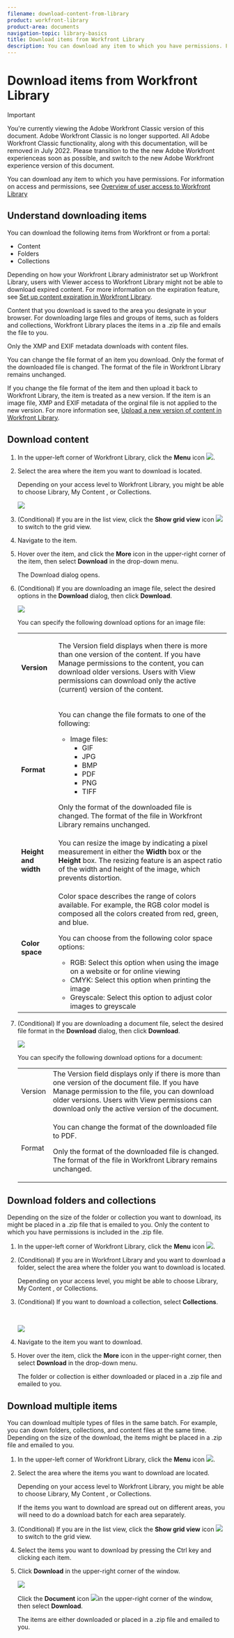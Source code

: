 ```yaml
---
filename: download-content-from-library
product: workfront-library
product-area: documents
navigation-topic: library-basics
title: Download items from Workfront Library
description: You can download any item to which you have permissions. For information on access and permissions, see Overview of user access to Workfront Library
---
```


# Download items from Workfront Library

>[!IMPORTANT]
>
>You're currently viewing the Adobe Workfront Classic version of this document. Adobe Workfront Classic is no longer supported. All Adobe Workfront Classic functionality, along with this documentation, will be removed in July 2022. Please transition to the the new Adobe Workfront experienceas soon as possible, and switch to the new Adobe Workfront experience version of this document.

You can download any item to which you have permissions. For information on access and permissions, see [Overview of user access to Workfront Library](../../../workfront-library/administration-and-setup/user-access/user-access-overview.md)

## Understand downloading items

You can download the following items from Workfront or from a portal:

* Content
* Folders
* Collections

Depending on how your Workfront Library administrator set up Workfront Library, users with Viewer access to Workfront Library might not be able to download expired content. For more information on the expiration feature, see [Set up content expiration in Workfront Library](../../../workfront-library/administration-and-setup/workfront-library-setup/set-up-content-expiration-in-library.md).

Content that you download is saved to the area you designate in your browser. For downloading large files and groups of items, such as folders and collections, Workfront Library places the items in a .zip file and emails the file to you.

Only the XMP and EXIF metadata downloads with content files.

You can change the file format of an item you download. Only the format of the downloaded file is changed. The format of the file in Workfront Library remains unchanged.

If you change the file format of the item and then upload it back to Workfront Library, the item is treated as a new version. If the item is an image file, XMP and EXIF metadata of the orginal file is not applied to the new version. For more information see, [Upload a new version of content in Workfront Library](../../../workfront-library/content-management/content-versioning/upload-new-version-of-content.md).

## Download content

1. In the upper-left corner of Workfront Library, click the **Menu** icon ![](assets/library-menu-icon.png).
1. Select the area where the item you want to download is located.

   Depending on your access level to Workfront Library, you might be able to choose Library, My Content , or Collections.

   ![](assets/library-left-panel---new-350x217.png)

1. (Conditional) If you are in the list view, click the **Show grid view** icon ![](assets/grid-view-icon.png) to switch to the grid view.
1. Navigate to the item.
1. Hover over the item, and click the **More** icon in the upper-right corner of the item, then select **Download** in the drop-down menu.

   The Download dialog opens.

1. (Conditional) If you are downloading an image file, select the desired options in the **Download** dialog, then click **Download**.

   ![](assets/downloadimage-286x300.png)

   You can specify the following download options for an image file:

   <table> 
    <col> 
    <col> 
    <tbody> 
     <tr> 
      <td role="rowheader"><strong>Version</strong> </td> 
      <td> <p>The Version field displays when there is more than one version of the content. If you have Manage permissions to the content, you can download older versions. Users with View permissions can download only the active (current) version of the content.</p> </td> 
     </tr> 
     <tr> 
      <td role="rowheader"><strong>Format</strong> </td> 
      <td> <p>You can change the file formats to one of the following:</p> 
       <ul> 
        <li>Image files:
         <ul>
          <li>GIF</li>
          <li>JPG</li>
          <li>BMP</li>
          <li>PDF</li>
          <li>PNG</li>
          <li>TIFF</li>
         </ul></li> 
       </ul> <p>Only the format of the downloaded file is changed. The format of the file in Workfront Library remains unchanged. </p> </td> 
     </tr> 
     <tr> 
      <td role="rowheader"><strong>Height and width</strong> </td> 
      <td> You can resize the image by indicating a pixel measurement in either the <strong>Width</strong> box or the <strong>Height</strong> box. The resizing feature is an aspect ratio of the width and height of the image, which prevents distortion.</td> 
     </tr> 
     <tr> 
      <td role="rowheader"><strong>Color space</strong> </td> 
      <td> <p>Color space describes the range of colors available. For example, the RGB color model is composed all the colors created from red, green, and blue. </p> <p>You can choose from the following color space options:</p> 
       <ul> 
        <li>RGB: Select this option when using the image on a website or for online viewing</li> 
        <li>CMYK: Select this option when printing the image</li> 
        <li>Greyscale:&nbsp;Select this option to adjust color images to greyscale</li> 
       </ul> </td> 
     </tr> 
    </tbody> 
   </table>

1. (Conditional) If you are downloading a document file, select the desired file format in the **Download** dialog, then click **Download**.

   ![](assets/docdownload-289x202.png)

   You can specify the following download options for a document:

   <table> 
    <col> 
    <col> 
    <tbody> 
     <tr> 
      <td role="rowheader">Version</td> 
      <td>The Version field displays only if there is more than one version of the document file. If you have Manage permission to the file, you can download older versions. Users with View permissions can download only the active version of the document.</td> 
     </tr> 
     <tr> 
      <td role="rowheader">Format</td> 
      <td> <p>You can change the format of the downloaded file to PDF.</p> <p>Only the format of the downloaded file is changed. The format of the file in Workfront Library remains unchanged. </p> </td> 
     </tr> 
    </tbody> 
   </table>

## Download folders and collections

Depending on the size of the folder or collection you want to download, its might be placed in a .zip file that is emailed to you. Only the content to which you have permissions is included in the .zip file.

1. In the upper-left corner of Workfront Library, click the **Menu** icon ![](assets/library-menu-icon.png).
1. (Conditional) If you are in Workfront Library and you want to download a folder, select the area where the folder you want to download is located.

   Depending on your access level, you might be able to choose Library, My Content , or Collections. 

1. (Conditional) If you want to download a collection, select **Collections**.

   &nbsp;

   ![](assets/collections-350x125.png)

1. Navigate to the item you want to download.
1. Hover over the item, click the **More** icon in the upper-right corner, then select **Download** in the drop-down menu.

   The folder or collection is either downloaded or placed in a .zip file and emailed to you.

## Download multiple items

You can download multiple types of files in the same batch. For example, you can down folders, collections, and content files at the same time. Depending on the size of the download, the items might be placed in a .zip file and emailed to you.

1. In the upper-left corner of Workfront Library, click the **Menu** icon ![](assets/library-menu-icon.png).
1. Select the area where the items you want to download are located.

   Depending on your access level to Workfront Library, you might be able to choose Library, My Content , or Collections.

   If the items you want to download are spread out on different areas, you will need to do a download batch for each area separately.

1. (Conditional) If you are in the list view, click the **Show grid view** icon ![](assets/grid-view-icon.png) to switch to the grid view.
1. Select the items you want to download by pressing the Ctrl key and clicking each item.
1. Click **Download** in the upper-right corner of the window.

   ![](assets/downloadbtn-350x73.png)

   Click the **Document** icon ![](assets/library-document-icon.png)in the upper-right corner of the window, then select **Download**.

   The items are either downloaded or placed in a .zip file and emailed to you.

